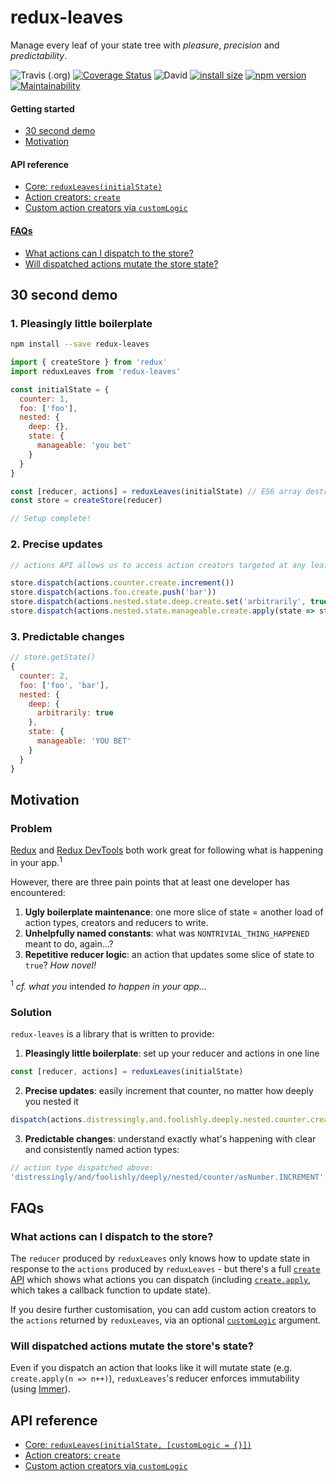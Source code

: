 # redux-leaves

Manage every leaf of your state tree with *pleasure*, *precision* and *predictability*.

![Travis (.org)](https://img.shields.io/travis/richardcrng/redux-leaves.svg)
[![Coverage Status](https://coveralls.io/repos/github/richardcrng/redux-leaves/badge.svg?branch=buttons)](https://coveralls.io/github/richardcrng/redux-leaves?branch=buttons)
![David](https://img.shields.io/david/richardcrng/redux-leaves.svg)
[![install size](https://packagephobia.now.sh/badge?p=redux-leaves)](https://packagephobia.now.sh/result?p=redux-leaves)
[![npm version](https://badge.fury.io/js/redux-leaves.svg)](https://badge.fury.io/js/redux-leaves)
[![Maintainability](https://api.codeclimate.com/v1/badges/371605931cb9f824e25c/maintainability)](https://codeclimate.com/github/richardcrng/redux-leaves/maintainability)

#### Getting started
- [30 second demo](#30-second-demo)
- [Motivation](#motivation)

#### API reference
- [Core: `reduxLeaves(initialState)`](reduxLeaves.md)
- [Action creators: `create`](create.md)
- [Custom action creators via `customLogic`](customLogic.md)

#### [FAQs](#faqs)
- [What actions can I dispatch to the store?](#what-actions-can-i-dispatch-to-the-store)
- [Will dispatched actions mutate the store state?](#will-dispatched-actions-mutate-the-stores-state)

## 30 second demo

### 1. Pleasingly little boilerplate

```bash
npm install --save redux-leaves
```

```js
import { createStore } from 'redux'
import reduxLeaves from 'redux-leaves'

const initialState = {
  counter: 1,
  foo: ['foo'],
  nested: {
    deep: {},
    state: {
      manageable: 'you bet'
    }
  }
}

const [reducer, actions] = reduxLeaves(initialState) // ES6 array destructuring
const store = createStore(reducer)

// Setup complete!
```

### 2. Precise updates

```js
// actions API allows us to access action creators targeted at any leaf of our state shape

store.dispatch(actions.counter.create.increment())
store.dispatch(actions.foo.create.push('bar'))
store.dispatch(actions.nested.state.deep.create.set('arbitrarily', true))
store.dispatch(actions.nested.state.manageable.create.apply(state => state.toUpperCase()))
```

### 3. Predictable changes
```js
// store.getState()
{
  counter: 2,
  foo: ['foo', 'bar'],
  nested: {
    deep: {
      arbitrarily: true
    },
    state: {
      manageable: 'YOU BET'
    }
  }
}
```

## Motivation

### Problem

[Redux](https://redux.js.org/) and [Redux DevTools](https://github.com/zalmoxisus/redux-devtools-extension) both work great for following what is happening in your app.<sup>1</sup>

However, there are three pain points that at least one developer has encountered:

1. **Ugly boilerplate maintenance**: one more slice of state =  another load of action types, creators and reducers to write.
2. **Unhelpfully named constants**: what was `NONTRIVIAL_THING_HAPPENED` meant to do, again...?
3. **Repetitive reducer logic**: an action that updates some slice of state to `true`? *How novel!*

<sup>1</sup> *cf. what you* intended *to happen in your app...*

### Solution

`redux-leaves` is a library that is written to provide:

1. **Pleasingly little boilerplate**: set up your reducer and actions in one line
```js
const [reducer, actions] = reduxLeaves(initialState)
```

2. **Precise updates**: easily increment that counter, no matter how deeply you nested it
```js
dispatch(actions.distressingly.and.foolishly.deeply.nested.counter.create.increment(2))
```
3. **Predictable changes**: understand exactly what's happening with clear and consistently named action types:
```js
// action type dispatched above:
'distressingly/and/foolishly/deeply/nested/counter/asNumber.INCREMENT'
``` 

## FAQs

### What actions can I dispatch to the store?

The `reducer` produced by `reduxLeaves` only knows how to update state in response to the `actions` produced by `reduxLeaves` - but there's a full [`create` API](create.md) which shows what actions you can dispatch (including [`create.apply`](create.md#createapplycallback), which takes a callback function to update state).

If you desire further customisation, you can add custom action creators to the `actions` returned by `reduxLeaves`, via an optional [`customLogic`](customLogic.md) argument.


### Will dispatched actions mutate the store's state?

Even if you dispatch an action that looks like it will mutate state (e.g. `create.apply(n => n++)`), `reduxLeaves`'s reducer enforces immutability (using [Immer](https://github.com/immerjs/immer)).


## API reference
- [Core: `reduxLeaves(initialState, [customLogic = {}])`](reduxLeaves.md)
- [Action creators: `create`](create.md)
- [Custom action creators via `customLogic`](customLogic.md)